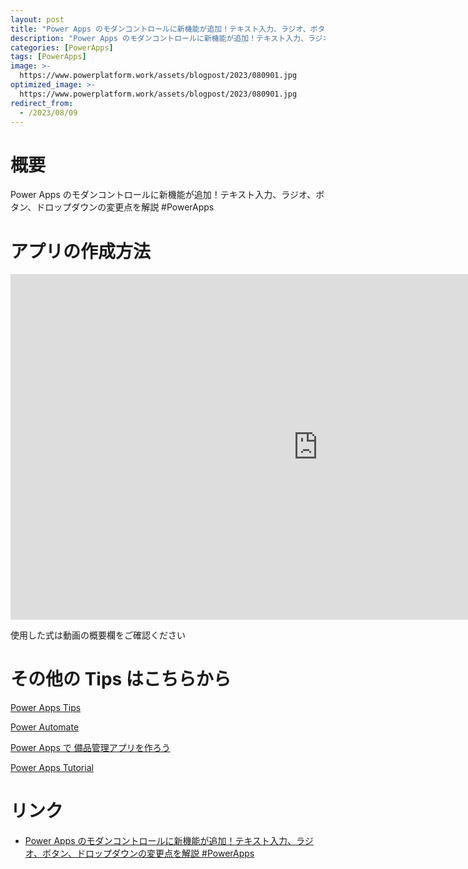 ```yaml
---
layout: post
title: "Power Apps のモダンコントロールに新機能が追加！テキスト入力、ラジオ、ボタン、ドロップダウンの変更点を解説 #PowerApps"
description: "Power Apps のモダンコントロールに新機能が追加！テキスト入力、ラジオ、ボタン、ドロップダウンの変更点を解説 #PowerAppsを動画で分かりやすく解説"
categories: [PowerApps]
tags: [PowerApps]
image: >-
  https://www.powerplatform.work/assets/blogpost/2023/080901.jpg
optimized_image: >-
  https://www.powerplatform.work/assets/blogpost/2023/080901.jpg
redirect_from:
  - /2023/08/09
---
```



#  概要

Power Apps のモダンコントロールに新機能が追加！テキスト入力、ラジオ、ボタン、ドロップダウンの変更点を解説 #PowerApps


# アプリの作成方法

<iframe width="983" height="553" src="https://www.youtube.com/embed/LG7PwghU6sQ" title="YouTube video player" frameborder="0" allow="accelerometer; autoplay; clipboard-write; encrypted-media; gyroscope; picture-in-picture" allowfullscreen></iframe>


使用した式は動画の概要欄をご確認ください


# その他の Tips はこちらから

[Power Apps Tips](https://www.youtube.com/watch?v=VrAQf3JQ7yM&list=PLVhFi1fb3DqakSLVMn22DDcySXh9jtzi- )


[Power Automate](https://www.youtube.com/watch?v=-YnJYT0ASEM&list=PLVhFi1fb3Dqbzic6GieqnLFgD3aTj-eHA)


[Power Apps で 備品管理アプリを作ろう](https://www.youtube.com/playlist?list=PLVhFi1fb3DqZM3HKb8Hea6XEL96990Fyn)


[Power Apps Tutorial](https://www.youtube.com/playlist?list=PLVhFi1fb3DqalxpL974VvAJvV4iWoSbe_)


# リンク


- [Power Apps のモダンコントロールに新機能が追加！テキスト入力、ラジオ、ボタン、ドロップダウンの変更点を解説 #PowerApps](https://www.youtube.com/watch?v=LG7PwghU6sQ)

